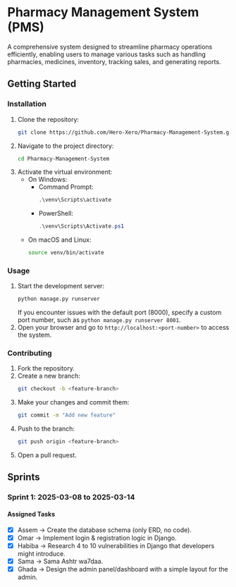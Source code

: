 # Pharmacy Management System (PMS)
A comprehensive system designed to streamline pharmacy operations efficiently, enabling users to manage various tasks such as handling pharmacies, medicines, inventory, tracking sales, and generating reports.

## Getting Started
### Installation
1. Clone the repository:
    ```bash
    git clone https://github.com/Hero-Xero/Pharmacy-Management-System.git
    ```
2. Navigate to the project directory:
    ```bash
    cd Pharmacy-Management-System
    ```
3. Activate the virtual environment:
    - On Windows:
        - Command Prompt:
            ```cmd
            .\venv\Scripts\activate
            ```
        - PowerShell:
            ```powershell
            .\venv\Scripts\Activate.ps1
            ```
    - On macOS and Linux:
        ```bash
        source venv/bin/activate
        ```
### Usage
1. Start the development server:
    ```bash
    python manage.py runserver
    ```
    If you encounter issues with the default port (8000), specify a custom port number, such as `python manage.py runserver 8001`.
2. Open your browser and go to `http://localhost:<port-number>` to access the system.
### Contributing
1. Fork the repository.
2. Create a new branch:
    ```bash
    git checkout -b <feature-branch>
    ```
3. Make your changes and commit them:
    ```bash
    git commit -m "Add new feature"
    ```
4. Push to the branch:
    ```bash
    git push origin <feature-branch>
    ```
5. Open a pull request.
## Sprints
### **Sprint 1: 2025-03-08 to 2025-03-14**
#### **Assigned Tasks**
- [x] Assem → Create the database schema (only ERD, no code).
- [x] Omar → Implement login & registration logic in Django.
- [x] Habiba → Research 4 to 10 vulnerabilities in Django that developers might introduce.
- [x] Sama → Sama Ashtr wa7daa.
- [x] Ghada → Design the admin panel/dashboard with a simple layout for the admin.
